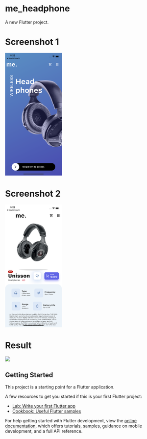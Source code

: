 # me_headphone

A new Flutter project.


# Screenshot 1

<img src ="https://github.com/Mirzaazmath/flutter_headphone_app/blob/main/assets/screenshot.png" height="400">

# Screenshot 2

<img src ="https://github.com/Mirzaazmath/flutter_headphone_app/blob/main/assets/screenshot2.png" height="400">

# Result 

<img src ="https://github.com/Mirzaazmath/flutter_headphone_app/blob/main/assets/result.gif" height="400">


## Getting Started

This project is a starting point for a Flutter application.

A few resources to get you started if this is your first Flutter project:

- [Lab: Write your first Flutter app](https://docs.flutter.dev/get-started/codelab)
- [Cookbook: Useful Flutter samples](https://docs.flutter.dev/cookbook)

For help getting started with Flutter development, view the
[online documentation](https://docs.flutter.dev/), which offers tutorials,
samples, guidance on mobile development, and a full API reference.

